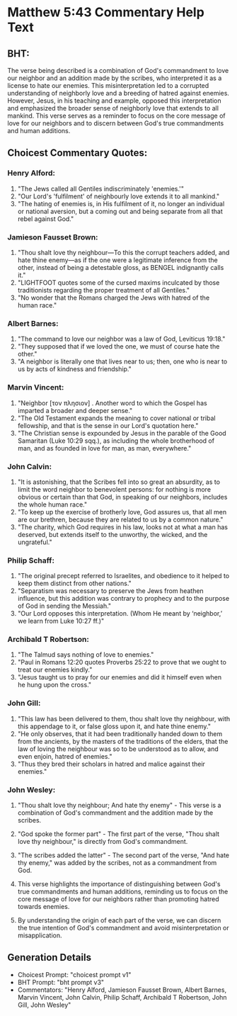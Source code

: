 # Matthew 5:43 Commentary Help Text

## BHT:
The verse being described is a combination of God's commandment to love our neighbor and an addition made by the scribes, who interpreted it as a license to hate our enemies. This misinterpretation led to a corrupted understanding of neighborly love and a breeding of hatred against enemies. However, Jesus, in his teaching and example, opposed this interpretation and emphasized the broader sense of neighborly love that extends to all mankind. This verse serves as a reminder to focus on the core message of love for our neighbors and to discern between God's true commandments and human additions.

## Choicest Commentary Quotes:
### Henry Alford:
1. "The Jews called all Gentiles indiscriminately 'enemies.'"
2. "Our Lord's 'fulfilment' of neighbourly love extends it to all mankind."
3. "The hating of enemies is, in His fulfilment of it, no longer an individual or national aversion, but a coming out and being separate from all that rebel against God."

### Jamieson Fausset Brown:
1. "Thou shalt love thy neighbour—To this the corrupt teachers added, and hate thine enemy—as if the one were a legitimate inference from the other, instead of being a detestable gloss, as BENGEL indignantly calls it."
2. "LIGHTFOOT quotes some of the cursed maxims inculcated by those traditionists regarding the proper treatment of all Gentiles."
3. "No wonder that the Romans charged the Jews with hatred of the human race."

### Albert Barnes:
1. "The command to love our neighbor was a law of God, Leviticus 19:18."
2. "They supposed that if we loved the one, we must of course hate the other."
3. "A neighbor is literally one that lives near to us; then, one who is near to us by acts of kindness and friendship."

### Marvin Vincent:
1. "Neighbor [τον πλησιον] . Another word to which the Gospel has imparted a broader and deeper sense."
2. "The Old Testament expands the meaning to cover national or tribal fellowship, and that is the sense in our Lord's quotation here."
3. "The Christian sense is expounded by Jesus in the parable of the Good Samaritan (Luke 10:29 sqq.), as including the whole brotherhood of man, and as founded in love for man, as man, everywhere."

### John Calvin:
1. "It is astonishing, that the Scribes fell into so great an absurdity, as to limit the word neighbor to benevolent persons: for nothing is more obvious or certain than that God, in speaking of our neighbors, includes the whole human race."
2. "To keep up the exercise of brotherly love, God assures us, that all men are our brethren, because they are related to us by a common nature."
3. "The charity, which God requires in his law, looks not at what a man has deserved, but extends itself to the unworthy, the wicked, and the ungrateful."

### Philip Schaff:
1. "The original precept referred to Israelites, and obedience to it helped to keep them distinct from other nations."
2. "Separatism was necessary to preserve the Jews from heathen influence, but this addition was contrary to prophecy and to the purpose of God in sending the Messiah."
3. "Our Lord opposes this interpretation. (Whom He meant by ‘neighbor,’ we learn from Luke 10:27 ff.)"

### Archibald T Robertson:
1. "The Talmud says nothing of love to enemies."
2. "Paul in Romans 12:20 quotes Proverbs 25:22 to prove that we ought to treat our enemies kindly."
3. "Jesus taught us to pray for our enemies and did it himself even when he hung upon the cross."

### John Gill:
1. "This law has been delivered to them, thou shalt love thy neighbour, with this appendage to it, or false gloss upon it, and hate thine enemy."
2. "He only observes, that it had been traditionally handed down to them from the ancients, by the masters of the traditions of the elders, that the law of loving the neighbour was so to be understood as to allow, and even enjoin, hatred of enemies."
3. "Thus they bred their scholars in hatred and malice against their enemies."

### John Wesley:
1. "Thou shalt love thy neighbour; And hate thy enemy" - This verse is a combination of God's commandment and the addition made by the scribes. 

2. "God spoke the former part" - The first part of the verse, "Thou shalt love thy neighbour," is directly from God's commandment. 

3. "The scribes added the latter" - The second part of the verse, "And hate thy enemy," was added by the scribes, not as a commandment from God. 

4. This verse highlights the importance of distinguishing between God's true commandments and human additions, reminding us to focus on the core message of love for our neighbors rather than promoting hatred towards enemies. 

5. By understanding the origin of each part of the verse, we can discern the true intention of God's commandment and avoid misinterpretation or misapplication.


## Generation Details
- Choicest Prompt: "choicest prompt v1"
- BHT Prompt: "bht prompt v3"
- Commentators: "Henry Alford, Jamieson Fausset Brown, Albert Barnes, Marvin Vincent, John Calvin, Philip Schaff, Archibald T Robertson, John Gill, John Wesley"
